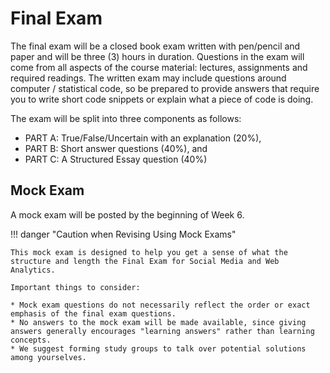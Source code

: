# Final Exam

The final exam will be a closed book exam written with pen/pencil and paper and will be three (3) hours in duration. 
Questions in the exam will come from all aspects of the course material: lectures, assignments and required readings. 
The written exam may include questions around computer / statistical code, so be prepared to provide answers that require you to write short code snippets or explain what a piece of code is doing.

The exam will be split into three components as follows: 

* PART A: True/False/Uncertain with an explanation (20%), 
* PART B: Short answer questions (40%), and 
* PART C: A Structured Essay question (40%)

## Mock Exam

A mock exam will be posted by the beginning of Week 6.

<!-- * Click [here][mock-exam] for a practice exam -->

!!! danger "Caution when Revising Using Mock Exams" 

    This mock exam is designed to help you get a sense of what the structure and length the Final Exam for Social Media and Web Analytics.

    Important things to consider:

    * Mock exam questions do not necessarily reflect the order or exact emphasis of the final exam questions.
    * No answers to the mock exam will be made available, since giving answers generally encourages "learning answers" rather than learning concepts.
    * We suggest forming study groups to talk over potential solutions among yourselves.

<!-- [mock-exam]:  ../assets/exam/mock_exam.pdf -->